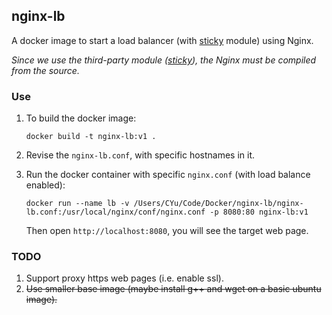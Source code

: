 ## nginx-lb

A docker image to start a load balancer (with [sticky](https://bitbucket.org/nginx-goodies/nginx-sticky-module-ng) module) using Nginx.

*Since we use the third-party module ([sticky](https://bitbucket.org/nginx-goodies/nginx-sticky-module-ng)), the Nginx must be compiled from the source.*

### Use

1. To build the docker image:

   ```
   docker build -t nginx-lb:v1 .
   ```


2. Revise the `nginx-lb.conf`, with specific hostnames in it.

3. Run the docker container with specific `nginx.conf` (with load balance enabled):

   ```
   docker run --name lb -v /Users/CYu/Code/Docker/nginx-lb/nginx-lb.conf:/usr/local/nginx/conf/nginx.conf -p 8080:80 nginx-lb:v1
   ```

   Then open `http://localhost:8080`, you will see the target web page.

### TODO

1. Support proxy https web pages (i.e. enable ssl).
2. ~~Use smaller base image (maybe install g++ and wget on a basic ubuntu image).~~